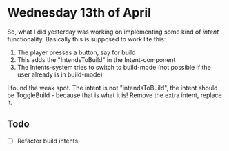 # Wednesday 13th of April
So, what I did yesterday was working on implementing some kind of *intent* functionality.
Basically this is supposed to work lite this:
1. The player presses a button, say for build
2. This adds the "IntendsToBuild" in the Intent-component
3. The Intents-system tries to switch to build-mode (not possible if the user already is in build-mode)

I found the weak spot. The intent is not "intendsToBuild", the intent should be ToggleBuild - because that is what it is!
Remove the extra intent, replace it.
## Todo
- [ ] Refactor build intents. 
